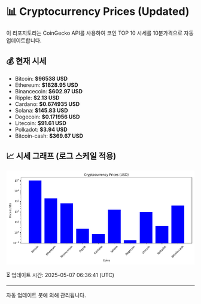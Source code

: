 
# 📊 Cryptocurrency Prices (Updated)

이 리포지토리는 CoinGecko API를 사용하여 코인 TOP 10 시세를 10분가격으로 자동 업데이트합니다.

## 💰 현재 시세
- Bitcoin: **$96538 USD**
- Ethereum: **$1828.95 USD**
- Binancecoin: **$602.97 USD**
- Ripple: **$2.13 USD**
- Cardano: **$0.674935 USD**
- Solana: **$145.83 USD**
- Dogecoin: **$0.171956 USD**
- Litecoin: **$91.61 USD**
- Polkadot: **$3.94 USD**
- Bitcoin-cash: **$369.67 USD**

## 📈 시세 그래프 (로그 스케일 적용)
![Crypto Prices](crypto_prices.png)

⏳ 업데이트 시간: 2025-05-07 06:36:41 (UTC)

---
자동 업데이트 봇에 의해 관리됩니다.
